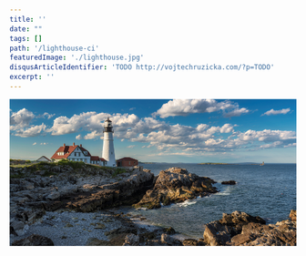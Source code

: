 ```yaml
---
title: ''
date: ""
tags: []
path: '/lighthouse-ci'
featuredImage: './lighthouse.jpg'
disqusArticleIdentifier: 'TODO http://vojtechruzicka.com/?p=TODO'
excerpt: ''
---
```


![Lighthouse](./lighthouse.jpg)
